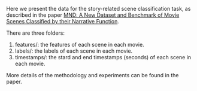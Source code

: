 Here we present the data for the story-related scene classification task, as described in the paper [MND: A New Dataset and Benchmark of Movie Scenes Classified by their Narrative Function]().

There are three folders: 
1. features/: the features of each scene in each movie.
2. labels/: the labels of each scene in each movie.
3. timestamps/: the stard and end timestamps (seconds) of each scene in each movie.

More details of the methodology and experiments can be found in the paper.
